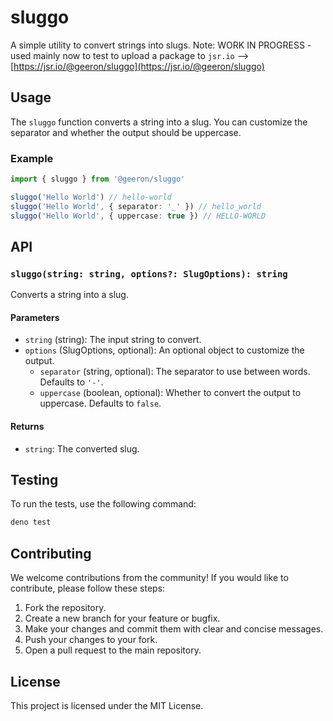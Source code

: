 # sluggo

A simple utility to convert strings into slugs. Note: WORK IN PROGRESS - used mainly now to test to upload a package to `jsr.io` --> [https://jsr.io/@geeron/sluggo](https://jsr.io/@geeron/sluggo)

## Usage

The `sluggo` function converts a string into a slug. You can customize the separator and whether the output should be uppercase.

### Example

```ts
import { sluggo } from '@geeron/sluggo'

sluggo('Hello World') // hello-world
sluggo('Hello World', { separator: '_' }) // hello_world
sluggo('Hello World', { uppercase: true }) // HELLO-WORLD
```

## API

### `sluggo(string: string, options?: SlugOptions): string`

Converts a string into a slug.

#### Parameters

- `string` (string): The input string to convert.
- `options` (SlugOptions, optional): An optional object to customize the output.
  - `separator` (string, optional): The separator to use between words. Defaults to `'-'`.
  - `uppercase` (boolean, optional): Whether to convert the output to uppercase. Defaults to `false`.

#### Returns

- `string`: The converted slug.

## Testing

To run the tests, use the following command:

```sh
deno test
```

## Contributing

We welcome contributions from the community! If you would like to contribute, please follow these steps:

1. Fork the repository.
2. Create a new branch for your feature or bugfix.
3. Make your changes and commit them with clear and concise messages.
4. Push your changes to your fork.
5. Open a pull request to the main repository.

## License

This project is licensed under the MIT License.

